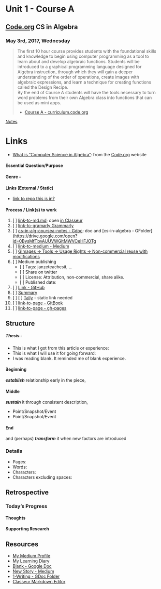 <h1 id="unit-1---course-a">Unit 1 - Course A</h1>
<h2 id="code.org-cs-in-algebra"><a href="http://Code.org">Code.org</a> CS in Algebra</h2>
<h3 id="may-3rd-2017-wednesday">May 3rd, 2017, Wednesday</h3>
<blockquote>
<p>The first 10 hour course provides students with the foundational skills and knowledge to begin using computer programming as a tool to learn about and develop algebraic functions. Students will be introduced to a graphical programming language designed for Algebra instruction, through which they will gain a deeper understanding of the order of operations, create images with algebraic expressions, and learn a technique for creating functions called the Design Recipe.<br>
By the end of Course A students will have the tools necessary to turn word problems from their own Algebra class into functions that can be used as mini apps.</p>
<ul>
<li><a href="https://curriculum.code.org/algebra/courseA/">Course A - curriculum.code.org</a></li>
</ul>
</blockquote>
<p><a href="link-to-notes.md">Notes</a></p>
<h1 id="links">Links</h1>
<ul>
<li><a href="https://code.org/curriculum/algebra">What is “Computer Science in Algebra”</a>: from the <a href="http://Code.org">Code.org</a> website</li>
</ul>
<h4 id="essential-questionpurpose">Essential Question/Purpose</h4>
<h4 id="genre--">Genre -</h4>
<h4 id="links-external--static">Links (External / Static)</h4>
<ul>
<li><a href="https://github.com/janzeteachesit/link-to-repo-this-is-in">link to repo this is in?</a></li>
</ul>
<h4 id="process--links-to-work">Process / Link(s) to work</h4>
<ol>
<li>[ ] <a href="https://github.com/janzeteachesit/cs-in-algebra/blob/master/coursea.md">link-to-md.md</a>; open <a href="https://app.classeur.io/#!/files/hRqqEOmHrYrYk8TPpYmc">in Classeur</a></li>
<li>[ ] <a href="https://app.grammarly.com/">link-to-gramarly Grammarly</a></li>
<li>[ ] <a href="https://docs.google.com/document/d/1nNFw6lUaLK_SEfo8eHtL912JhzpvwOJxLyOxccRZ9RU/edit?usp=sharing">cs-in-alg-coursea-notes - Gdoc</a>: doc and [cs-in-algebra - GFolder](<a href="https://drive.google.com/open?id=0BysMfTbvAUUVWGltMWVOeHFJOTg">https://drive.google.com/open?id=0BysMfTbvAUUVWGltMWVOeHFJOTg</a></li>
<li>[ ] <a href="https://medium.com/new-story">link-to-medium - Medium</a></li>
<li>[ ] <a href="https://www.google.ca/search?site=&amp;tbm=isch&amp;source=hp&amp;biw=1050&amp;bih=1535&amp;q=writing&amp;oq=writing&amp;gs_l=img.3..35i39k1j0l9.3740.4602.0.5147.8.8.0.0.0.0.51.309.7.7.0....0...1.1.64.img..1.7.305.0.uKI6HM6QkmA#q=writing&amp;tbs=sur:fm&amp;tbm=isch">GImages =&gt; Tools =&gt; Usage Rights =&gt; Non-commercial reuse with modifications</a></li>
<li>[ ] Medium publishing
<ul>
<li>[ ] Tags: janzeteachesit, …</li>
<li>[ ] Share on twitter</li>
<li>[ ] License: Attribution, non-commercial, share alike.</li>
<li>[ ] Published date:</li>
</ul>
</li>
<li>[ ] <a href="100.md">Link - GitHub</a></li>
<li>[ ] <a href="../SUMMARY.md">Summary</a></li>
<li>[ ] [ ] <a href="tally.md">Tally</a> - static link needed</li>
<li>[ ] <a href="https://www.gitbook.com/@janzeteachesit">link-to-page - GitBook</a></li>
<li>[ ] <a href="https://janzeteachesit.github.io/">link-to-page - gh-pages</a></li>
</ol>
<h2 id="structure">Structure</h2>
<h5 id="thesis--">Thesis -</h5>
<ul>
<li>This is what I got from this article or experience:</li>
<li>This is what I will use it for going forward:</li>
<li>I was reading blank.  It reminded me of blank experience.</li>
</ul>
<h4 id="beginning">Beginning</h4>
<p><strong><em>establish</em></strong> relationship early in the piece,</p>
<h4 id="middle">Middle</h4>
<p><strong><em>sustain</em></strong> it through consistent description,</p>
<ul>
<li>Point/Snapshot/Event</li>
<li>Point/Snapshot/Event</li>
</ul>
<h4 id="end">End</h4>
<p>and (perhaps) <strong><em>transform</em></strong> it when new factors are introduced</p>
<h3 id="details">Details</h3>
<ul>
<li>Pages:</li>
<li>Words:</li>
<li>Characters:</li>
<li>Characters excluding spaces:</li>
</ul>
<h2 id="retrospective">Retrospective</h2>
<h3 id="todays-progress">Today’s Progress</h3>
<h4 id="thoughts">Thoughts</h4>
<h4 id="supporting-research">Supporting Research</h4>
<h2 id="resources">Resources</h2>
<ul>
<li><a href="https://medium.com/@janzeteachesit">My Medium Profile</a></li>
<li><a href="https://janzeteachesit.github.io/Learning-Diary/">My Learning Diary</a></li>
<li><a href="https://drive.google.com/open?id=12HMHbp8NEsiuH6AIHkAd4ZdGApVBny8XSR5UNnhTOGE">Blank  - Google Doc</a></li>
<li><a href="https://medium.com/new-story">New Story - Medium</a></li>
<li><a href="https://drive.google.com/drive/u/0/folders/0BxQaMnTJamWkfjU3VURSVS1lTHlJamh3Y0dTU3BpMmtQbVN2aEpmWEt2eXBoMVJnRk8xVXM">1-Writing - GDoc Folder</a></li>
<li><a href="https://app.classeur.io/">Classeur Markdown Editor</a></li>
</ul>
